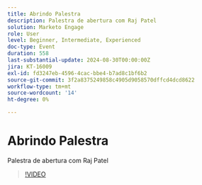 ```yaml
---
title: Abrindo Palestra
description: Palestra de abertura com Raj Patel
solution: Marketo Engage
role: User
level: Beginner, Intermediate, Experienced
doc-type: Event
duration: 558
last-substantial-update: 2024-08-30T00:00:00Z
jira: KT-16009
exl-id: fd3247eb-4596-4cac-bbe4-b7ad8c1bf6b2
source-git-commit: 3f2a8375249858c4905d9058570dffcd4dcd8622
workflow-type: tm+mt
source-wordcount: '14'
ht-degree: 0%

---
```


# Abrindo Palestra

Palestra de abertura com Raj Patel

>[!VIDEO](https://video.tv.adobe.com/v/3432957/?learn=on)
